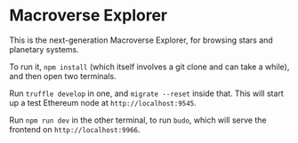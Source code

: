 # Macroverse Explorer

This is the next-generation Macroverse Explorer, for browsing stars and planetary systems.

To run it, `npm install` (which itself involves a git clone and can take a while), and then open two terminals.

Run `truffle develop` in one, and `migrate --reset` inside that. This will start up a test Ethereum node at `http://localhost:9545`.

Run `npm run dev` in the other terminal, to run `budo`, which will serve the frontend on `http://localhost:9966`.
